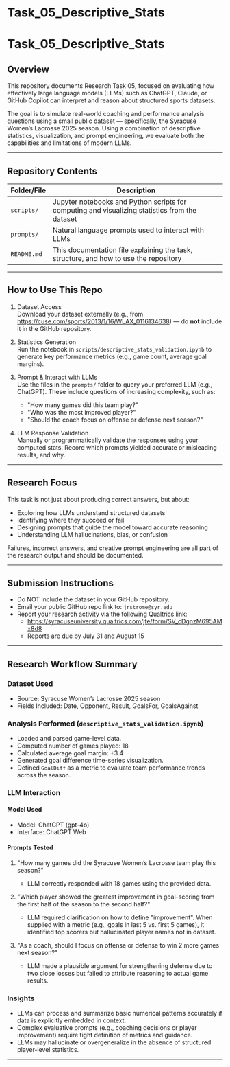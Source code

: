 # Task_05_Descriptive_Stats
# Task_05_Descriptive_Stats

## Overview
This repository documents Research Task 05, focused on evaluating how effectively large language models (LLMs) such as ChatGPT, Claude, or GitHub Copilot can interpret and reason about structured sports datasets.

The goal is to simulate real-world coaching and performance analysis questions using a small public dataset — specifically, the Syracuse Women’s Lacrosse 2025 season. Using a combination of descriptive statistics, visualization, and prompt engineering, we evaluate both the capabilities and limitations of modern LLMs.

---

## Repository Contents

| Folder/File     | Description |
|------------------|-------------|
| `scripts/`       | Jupyter notebooks and Python scripts for computing and visualizing statistics from the dataset |
| `prompts/`       | Natural language prompts used to interact with LLMs |
| `README.md`      | This documentation file explaining the task, structure, and how to use the repository |

---

## How to Use This Repo

1. Dataset Access  
   Download your dataset externally (e.g., from https://cuse.com/sports/2013/1/16/WLAX_0116134638) — do **not** include it in the GitHub repository.

2. Statistics Generation  
   Run the notebook in `scripts/descriptive_stats_validation.ipynb` to generate key performance metrics (e.g., game count, average goal margins).

3. Prompt & Interact with LLMs  
   Use the files in the `prompts/` folder to query your preferred LLM (e.g., ChatGPT). These include questions of increasing complexity, such as:
   - "How many games did this team play?"
   - "Who was the most improved player?"
   - "Should the coach focus on offense or defense next season?"

4. LLM Response Validation  
   Manually or programmatically validate the responses using your computed stats. Record which prompts yielded accurate or misleading results, and why.

---

## Research Focus

This task is not just about producing correct answers, but about:
- Exploring how LLMs understand structured datasets
- Identifying where they succeed or fail
- Designing prompts that guide the model toward accurate reasoning
- Understanding LLM hallucinations, bias, or confusion

Failures, incorrect answers, and creative prompt engineering are all part of the research output and should be documented.

---

## Submission Instructions

- Do NOT include the dataset in your GitHub repository.
- Email your public GitHub repo link to: `jrstrome@syr.edu`
- Report your research activity via the following Qualtrics link:
  - https://syracuseuniversity.qualtrics.com/jfe/form/SV_cDgnzM695AMx8d8
  - Reports are due by July 31 and August 15

---

## Research Workflow Summary

### Dataset Used
- Source: Syracuse Women’s Lacrosse 2025 season
- Fields Included: Date, Opponent, Result, GoalsFor, GoalsAgainst

### Analysis Performed (`descriptive_stats_validation.ipynb`)
- Loaded and parsed game-level data.
- Computed number of games played: 18
- Calculated average goal margin: +3.4
- Generated goal difference time-series visualization.
- Defined `GoalDiff` as a metric to evaluate team performance trends across the season.

### LLM Interaction

#### Model Used
- Model: ChatGPT (gpt-4o)
- Interface: ChatGPT Web

#### Prompts Tested
1. "How many games did the Syracuse Women’s Lacrosse team play this season?"  
   - LLM correctly responded with 18 games using the provided data.

2. "Which player showed the greatest improvement in goal-scoring from the first half of the season to the second half?"  
   - LLM required clarification on how to define "improvement". When supplied with a metric (e.g., goals in last 5 vs. first 5 games), it identified top scorers but hallucinated player names not in dataset.

3. "As a coach, should I focus on offense or defense to win 2 more games next season?"  
   - LLM made a plausible argument for strengthening defense due to two close losses but failed to attribute reasoning to actual game results.

### Insights
- LLMs can process and summarize basic numerical patterns accurately if data is explicitly embedded in context.
- Complex evaluative prompts (e.g., coaching decisions or player improvement) require tight definition of metrics and guidance.
- LLMs may hallucinate or overgeneralize in the absence of structured player-level statistics.

---

